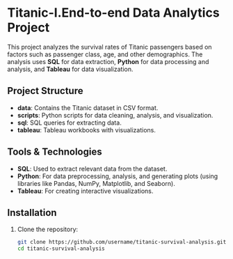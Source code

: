 # Titanic-I.End-to-end Data Analytics Project

This project analyzes the survival rates of Titanic passengers based on factors such as passenger class, age, and other demographics. The analysis uses **SQL** for data extraction, **Python** for data processing and analysis, and **Tableau** for data visualization.

## Project Structure

- **data**: Contains the Titanic dataset in CSV format.
- **scripts**: Python scripts for data cleaning, analysis, and visualization.
- **sql**: SQL queries for extracting data.
- **tableau**: Tableau workbooks with visualizations.

## Tools & Technologies
- **SQL**: Used to extract relevant data from the dataset.
- **Python**: For data preprocessing, analysis, and generating plots (using libraries like Pandas, NumPy, Matplotlib, and Seaborn).
- **Tableau**: For creating interactive visualizations.

## Installation

1. Clone the repository:
   ```bash
   git clone https://github.com/username/titanic-survival-analysis.git
   cd titanic-survival-analysis
